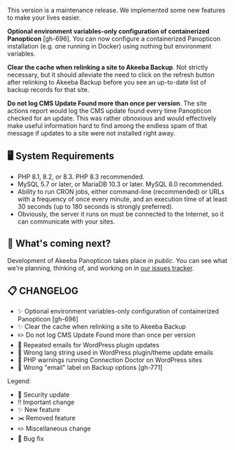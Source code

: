 This version is a maintenance release. We implemented some new features to make your lives easier.

**Optional environment variables-only configuration of containerized Panopticon** [gh-696]. You can now configure a containerized Panopticon installation (e.g. one running in Docker) using nothing but environment variables.

**Clear the cache when relinking a site to Akeeba Backup**. Not strictly necessary, but it should alleviate the need to click on the refresh button after relinking to Akeeba Backup before you see an up-to-date list of backup records for that site.

**Do not log CMS Update Found more than once per version**. The site actions report would log the CMS update found every time Panopticon checked for an update. This was rather obnoxious and would effectively make useful information hard to find among the endless spam of that message if updates to a site were not installed right away.

## 🖥️ System Requirements

* PHP 8.1, 8.2, or 8.3. PHP 8.3 recommended.
* MySQL 5.7 or later, or MariaDB 10.3 or later. MySQL 8.0 recommended.
* Ability to run CRON jobs, either command-line (recommended) or URLs with a frequency of once every minute, and an execution time of at least 30 seconds (up to 180 seconds is strongly preferred).
* Obviously, the server it runs on must be connected to the Internet, so it can communicate with your sites.

## 🔮 What's coming next?

Development of Akeeba Panopticon takes place _in public_. You can see what we're planning, thinking of, and working on in [our issues tracker](https://github.com/akeeba/panopticon/issues).

## 📋 CHANGELOG

* ✨ Optional environment variables-only configuration of containerized Panopticon [gh-696]
* ✨ Clear the cache when relinking a site to Akeeba Backup
* ✏️ Do not log CMS Update Found more than once per version
* 🐞 Repeated emails for WordPress plugin updates
* 🐞 Wrong lang string used in WordPress plugin/theme update emails
* 🐞 PHP warnings running Connection Doctor on WordPress sites
* 🐞 Wrong "email" label on Backup options [gh-771]

Legend:

* 🚨 Security update
* ‼️ Important change
* ✨ New feature
* ✂️ Removed feature
* ✏️ Miscellaneous change
* 🐞 Bug fix
